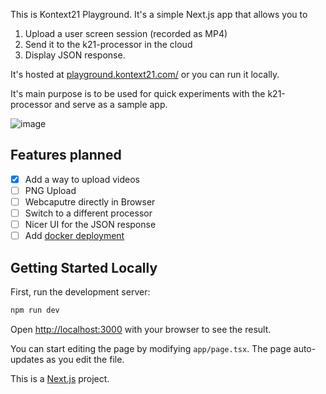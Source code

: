 This is Kontext21 Playground. It's a simple Next.js app that allows you to 
1. Upload a user screen session (recorded as MP4)
2. Send it to the k21-processor in the cloud
3. Display JSON response.

It's hosted at [playground.kontext21.com/](https://playground.kontext21.com/) or you can run it locally.

It's main purpose is to be used for quick experiments with the k21-processor and serve as a sample app.

![image](https://github.com/user-attachments/assets/8b13db47-a71d-48a4-92bc-2c98e052c767)


## Features planned

- [X] Add a way to upload videos 
- [ ] PNG Upload
- [ ] Webcaputre directly in Browser
- [ ] Switch to a different processor
- [ ] Nicer UI for the JSON response
- [ ] Add [docker deployment](https://github.com/vercel/next.js/tree/canary/examples/with-docker) 

## Getting Started Locally

First, run the development server:

```bash
npm run dev
```

Open [http://localhost:3000](http://localhost:3000) with your browser to see the result.

You can start editing the page by modifying `app/page.tsx`. The page auto-updates as you edit the file.

This is a [Next.js](https://nextjs.org) project.
